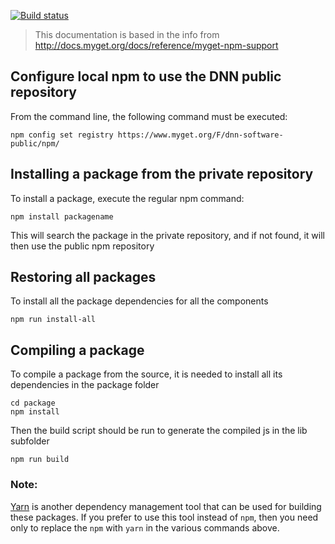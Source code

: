[![Build status](https://ci.appveyor.com/api/projects/status/er8qc8a7323ctfb1?svg=true)](https://ci.appveyor.com/project/DnnAutomation/dnn-react-common)

>This documentation is based in the info from 
http://docs.myget.org/docs/reference/myget-npm-support

## Configure local npm to use the DNN public repository
From the command line, the following command must be executed:
```
npm config set registry https://www.myget.org/F/dnn-software-public/npm/
```

## Installing a package from the private repository

To install a package, execute the regular npm command:

```
npm install packagename
```

This will search the package in the private repository, and if not found, it will then use the public npm repository

## Restoring all packages

To install all the package dependencies for all the components 

```
npm run install-all
```

## Compiling a package

To compile a package from the source, it is needed to install all its dependencies in the package folder

```
cd package
npm install
```

Then the build script should be run to generate the compiled js in the lib subfolder

```
npm run build
```

### Note:
[Yarn](https://yarnpkg.com/) is another dependency management tool that can be used for building these packages. If you prefer to use this tool instead of `npm`, then you need only to replace the `npm` with `yarn` in the various commands above.
